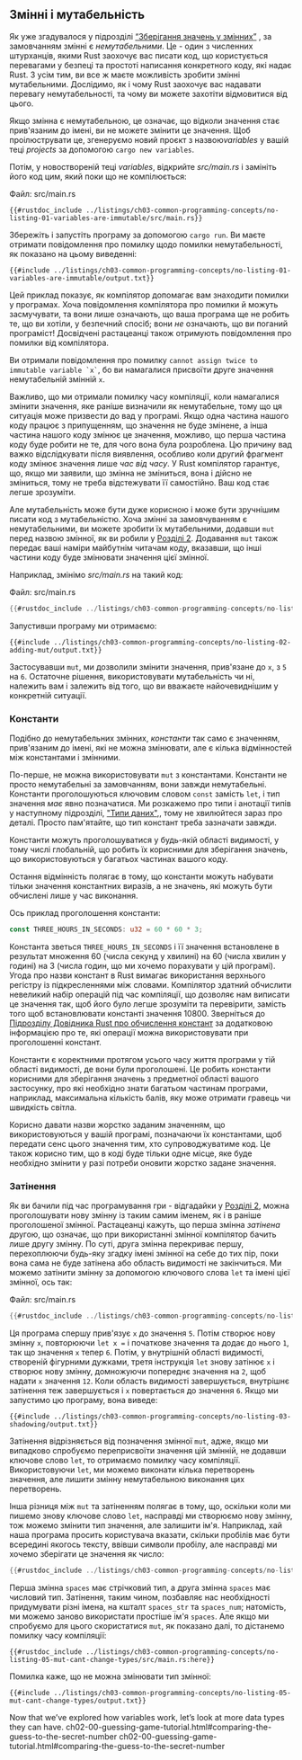 ## Змінні і мутабельність

Як уже згадувалося у підрозділі [“Зберігання значень у змінних”][storing-values-with-variables]<!-- ignore --> , за замовчанням змінні є *немутабельними*. Це - один з численних штурханців, якими Rust заохочує вас писати код, що користується перевагами у безпеці та простоті написання конкретного коду, які надає Rust. З усім тим, ви все ж маєте можливість зробити змінні мутабельними. Дослідимо, як і чому Rust заохочує вас надавати перевагу немутабельності, та чому ви можете захотіти відмовитися від цього.

Якщо змінна є немутабельною, це означає, що відколи значення стає прив'язаним до імені, ви не можете змінити це значення. Щоб проілюструвати це, згенеруємо новий проєкт з назвою*variables* у вашій теці *projects* за допомогою `cargo new variables`.

Потім, у новоствореній теці *variables*, відкрийте *src/main.rs* і замініть його код цим, який поки що не компілюється:

<span class="filename">Файл: src/main.rs</span>

```rust,ignore,does_not_compile
{{#rustdoc_include ../listings/ch03-common-programming-concepts/no-listing-01-variables-are-immutable/src/main.rs}}
```

Збережіть і запустіть програму за допомогою `cargo run`. Ви маєте отримати повідомлення про помилку щодо помилки немутабельності, як показано на цьому виведенні:

```console
{{#include ../listings/ch03-common-programming-concepts/no-listing-01-variables-are-immutable/output.txt}}
```

Цей приклад показує, як компілятор допомагає вам знаходити помилки у програмах. Хоча повідомлення компілятора про помилки й можуть засмучувати, та вони лише означають, що ваша програма ще не робить те, що ви хотіли, у безпечний спосіб; вони *не* означають, що ви поганий програміст! Досвідчені растацеанці також отримують повідомлення про помилки від компілятора.

Ви отримали повідомлення про помилку `` cannot assign twice to immutable variable `x` ``, бо ви намагалися присвоїти друге значення немутабельній змінній `x`.

Важливо, що ми отримали помилку часу компіляції, коли намагалися змінити значення, яке раніше визначили як немутабельне, тому що ця ситуація може призвести до вад у програмі. Якщо одна частина нашого коду працює з припущенням, що значення не буде змінене, а інша частина нашого коду змінює це значення, можливо, що перша частина коду буде робити не те, для чого вона була розроблена. Цю причину вад важко відслідкувати після виявлення, особливо коли другий фрагмент коду змінює значення лише *час від часу*. У Rust компілятор гарантує, що, якщо ми заявили, що змінна не зміниться, вона і дійсно не зміниться, тому не треба відстежувати її самостійно. Ваш код стає легше зрозуміти.

Але мутабельність може бути дуже корисною і може бути зручнішим писати код з мутабельністю. Хоча змінні за замовчуванням є немутабельними, ви можете зробити їх мутабельними, додавши `mut` перед назвою змінної, як ви робили у [Розділі 2][storing-values-with-variables]<!-- ignore -->. Додавання `mut` також передає ваші наміри майбутнім читачам коду, вказавши, що інші частини коду буде змінювати значення цієї змінної.

Наприклад, змінімо *src/main.rs* на такий код:

<span class="filename">Файл: src/main.rs</span>

```rust
{{#rustdoc_include ../listings/ch03-common-programming-concepts/no-listing-02-adding-mut/src/main.rs}}
```

Запустивши програму ми отримаємо:

```console
{{#include ../listings/ch03-common-programming-concepts/no-listing-02-adding-mut/output.txt}}
```

Застосувавши `mut`, ми дозволили змінити значення, прив'язане до `x`, з `5` на `6`. Остаточне рішення, використовувати мутабельність чи ні, належить вам і залежить від того, що ви вважаєте найочевиднішим у конкретній ситуації.

### Константи

Подібно до немутабельних змінних, *константи* так само є значенням, прив'язаним до імені, які не можна змінювати, але є кілька відмінностей між константами і змінними.

По-перше, не можна використовувати `mut` з константами. Константи не просто немутабельні за замовчанням, вони завжди немутабельні. Константи проголошуються ключовим словом `const` замість `let`, і тип значення *має* явно позначатися. Ми розкажемо про типи і анотації типів у наступному підрозділі, ["Типи даних"][data-types],<!-- ignore -->, тому не хвилюйтеся зараз про деталі. Просто пам'ятайте, що тип констант треба зазначати завжди.

Константи можуть проголошуватися у будь-якій області видимості, у тому числі глобальній, що робить їх корисними для зберігання значень, що використовуються у багатьох частинах вашого коду.

Остання відмінність полягає в тому, що константи можуть набувати тільки значення константних виразів, а не значень, які можуть бути обчислені лише у час виконання.

Ось приклад проголошення константи:

```rust
const THREE_HOURS_IN_SECONDS: u32 = 60 * 60 * 3;
```

Константа зветься `THREE_HOURS_IN_SECONDS` і її значення встановлене в результат множення 60 (числа секунд у хвилині) на 60 (числа хвилин у годині) на 3 (числа годин, що ми хочемо порахувати у цій програмі). Угода про назви констант в Rust вимагає використання верхнього регістру із підкресленнями між словами. Компілятор здатний обчислити невеликий набір операцій під час компіляції, що дозволяє нам виписати це значення так, щоб його було легше зрозуміти та перевірити, замість того щоб встановлювати константі значення 10800. Зверніться до [Підрозділу Довідника Rust про обчислення констант][const-eval] за додатковою інформацією про те, які операції можна використовувати при проголошенні констант.

Константи є коректними протягом усього часу життя програми у тій області видимості, де вони були проголошені. Це робить константи корисними для зберігання значень з предметної області вашого застосунку, про які необхідно знати багатьом частинам програми, наприклад, максимальна кількість балів, яку може отримати гравець чи швидкість світла.

Корисно давати назви жорстко заданим значенням, що використовуються у вашій програмі, позначаючи їх константами, щоб передати сенс цього значення тим, хто супроводжуватиме код. Це також корисно тим, що в коді буде тільки одне місце, яке буде необхідно змінити у разі потреби оновити жорстко задане значення.

### Затінення

Як ви бачили під час програмування гри - відгадайки у [Розділі 2]()<!-- ignore -->, можна проголошувати нову змінну із таким самим іменем, як і в раніше проголошеної змінної. Растацеанці кажуть, що перша змінна *затінена* другою, що означає, що при використанні змінної компілятор бачить лише другу змінну. По суті, друга змінна перекриває першу, перехоплюючи будь-яку згадку імені змінної на себе до тих пір, поки вона сама не буде затінена або область видимості не закінчиться. Ми можемо затінити змінну за допомогою ключового слова `let` та імені цієї змінної, ось так:

<span class="filename">Файл: src/main.rs</span>

```rust
{{#rustdoc_include ../listings/ch03-common-programming-concepts/no-listing-03-shadowing/src/main.rs}}
```

Ця програма спершу прив'язує `x` до значення `5`. Потім створює нову змінну `x`, повторюючи `let x =` і початкове значення та додає до нього `1`, так що значення `x` тепер `6`. Потім, у внутрішній області видимості, створеній фігурними дужками, третя інструкція `let` знову затінює `x` і створює нову змінну, домножуючи попереднє значення на `2`, щоб надати `x` значення `12`. Коли область видимості завершується, внутрішнє затінення теж завершується і `x` повертається до значення `6`. Якщо ми запустимо цю програму, вона виведе:

```console
{{#include ../listings/ch03-common-programming-concepts/no-listing-03-shadowing/output.txt}}
```

Затінення відрізняється від позначення змінної `mut`, адже, якщо ми випадково спробуємо переприсвоїти значення цій змінній, не додавши ключове слово `let`, то отримаємо помилку часу компіляції. Використовуючи `let`, ми можемо виконати кілька перетворень значення, але лишити змінну немутабельною виконання цих перетворень.

Інша різниця між `mut` та затіненням полягає в тому, що, оскільки коли ми пишемо знову ключове слово `let`, насправді ми створюємо нову змінну, тож можемо змінити тип значення, але залишити ім'я. Наприклад, хай наша програма просить користувача вказати, скільки пробілів має бути всередині якогось тексту, ввівши символи пробілу, але насправді ми хочемо зберігати це значення як число:

```rust
{{#rustdoc_include ../listings/ch03-common-programming-concepts/no-listing-04-shadowing-can-change-types/src/main.rs:here}}
```

Перша змінна `spaces` має стрічковий тип, а друга змінна `spaces` має числовий тип. Затінення, таким чином, позбавляє нас необхідності придумувати різні імена, на кшталт `spaces_str` та `spaces_num`; натомість, ми можемо заново використати простіше ім'я `spaces`. Але якщо ми спробуємо для цього скористатися `mut`, як показано далі, то дістанемо помилку часу компіляції:

```rust,ignore,does_not_compile
{{#rustdoc_include ../listings/ch03-common-programming-concepts/no-listing-05-mut-cant-change-types/src/main.rs:here}}
```

Помилка каже, що не можна змінювати тип змінної:

```console
{{#include ../listings/ch03-common-programming-concepts/no-listing-05-mut-cant-change-types/output.txt}}
```

Now that we’ve explored how variables work, let’s look at more data types they can have. ch02-00-guessing-game-tutorial.html#comparing-the-guess-to-the-secret-number
ch02-00-guessing-game-tutorial.html#comparing-the-guess-to-the-secret-number

[data-types]: ch03-02-data-types.html#data-types
[storing-values-with-variables]: ch02-00-guessing-game-tutorial.html#storing-values-with-variables
[storing-values-with-variables]: ch02-00-guessing-game-tutorial.html#storing-values-with-variables
[const-eval]: ../reference/const_eval.html
